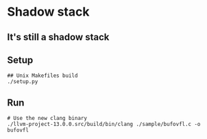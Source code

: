 # Shadow stack
## It's still a shadow stack

## Setup
```
## Unix Makefiles build
./setup.py
```

## Run 
```
# Use the new clang binary
./llvm-project-13.0.0.src/build/bin/clang ./sample/bufovfl.c -o bufovfl
```
